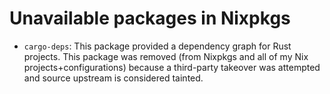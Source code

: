 # Unavailable packages in Nixpkgs

 - `cargo-deps`: This package provided a dependency graph for Rust projects.
                 This package was removed (from Nixpkgs and all of my Nix
                 projects+configurations) because a third-party takeover was
                 attempted and source upstream is considered tainted.
